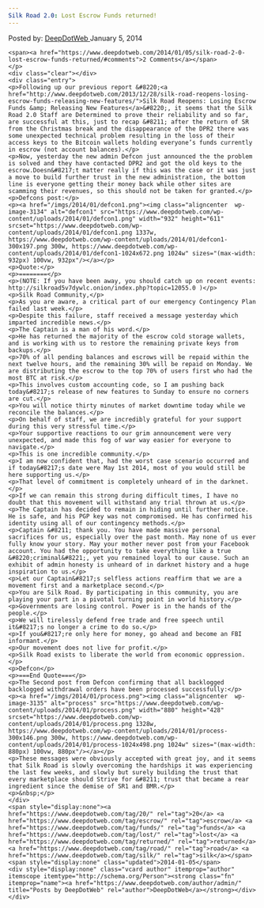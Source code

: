 ```yaml
---
Silk Road 2.0: Lost Escrow Funds returned!
---
```

<article class="post-listing post-3133 post type-post status-publish format-standard has-post-thumbnail hentry category-deepdot-news tag-45 tag-escrow tag-funds tag-lost tag-returned tag-road tag-silk">
    <div class="post-inner">
    <p class="post-meta">
    <span>Posted by: <a href="https://www.deepdotweb.com/author/admin/" title="">DeepDotWeb </a></span>
    <span>January 5, 2014</span>
    
    <span><a href="https://www.deepdotweb.com/2014/01/05/silk-road-2-0-lost-escrow-funds-returned/#comments">2 Comments</a></span>
    </p>
    <div class="clear"></div>
    <div class="entry">
    <p>Following up our previous report &#8220;<a href="http://www.deepdotweb.com/2013/12/28/silk-road-reopens-losing-escrow-funds-releasing-new-features/">Silk Road Reopens: Losing Escrow Funds &amp; Releasing New Features</a>&#8220;, it seems that the Silk Road 2.0 Staff are Determined to prove their reliability and so far, are successful at this, just to recap &#8211; after the return of SR from the Christmas break and the disappearance of the DPR2 there was some unexpected technical problem resulting in the loss of their access keys to the Bitcoin wallets holding everyone’s funds currently in escrow (not account balances).</p>
    <p>Now, yesterday the new admin Defcon just announced the the problem is solved and they have contacted DPR2 and got the old keys to the escrow.Doesn&#8217;t matter really if this was the case or it was just a move to build further trust in the new administration, the bottom line is everyone getting their money back while other sites are scamming their revenues, so this should not be taken for granted.</p>
    <p>Defcons post:</p>
    <p><a href="/imgs/2014/01/defcon1.png"><img class="aligncenter  wp-image-3134" alt="defcon1" src="https://www.deepdotweb.com/wp-content/uploads/2014/01/defcon1.png" width="932" height="611" srcset="https://www.deepdotweb.com/wp-content/uploads/2014/01/defcon1.png 1337w, https://www.deepdotweb.com/wp-content/uploads/2014/01/defcon1-300x197.png 300w, https://www.deepdotweb.com/wp-content/uploads/2014/01/defcon1-1024x672.png 1024w" sizes="(max-width: 932px) 100vw, 932px"/></a></p>
    <p>Quote:</p>
    <p>========</p>
    <p>(NOTE: If you have been away, you should catch up on recent events: http://silkroad5v7dywlc.onion/index.php?topic=12055.0 )</p>
    <p>Silk Road Community,</p>
    <p>As you are aware, a critical part of our emergency Contingency Plan failed last week.</p>
    <p>Despite this failure, staff received a message yesterday which imparted incredible news.</p>
    <p>The Captain is a man of his word.</p>
    <p>He has returned the majority of the escrow cold storage wallets, and is working with us to restore the remaining private keys from backups.</p>
    <p>70% of all pending balances and escrows will be repaid within the next twelve hours, and the remaining 30% will be repaid on Monday. We are distributing the escrow to the top 70% of users first who had the most BTC at risk.</p>
    <p>This involves custom accounting code, so I am pushing back today&#8217;s release of new features to Sunday to ensure no corners are cut.</p>
    <p>You will notice thirty minutes of market downtime today while we reconcile the balances.</p>
    <p>On behalf of staff, we are incredibly grateful for your support during this very stressful time.</p>
    <p>Your supportive reactions to our grim announcement were very unexpected, and made this fog of war way easier for everyone to navigate.</p>
    <p>This is one incredible community.</p>
    <p>I am now confident that, had the worst case scenario occurred and if today&#8217;s date were May 1st 2014, most of you would still be here supporting us.</p>
    <p>That level of commitment is completely unheard of in the darknet.</p>
    <p>If we can remain this strong during difficult times, I have no doubt that this movement will withstand any trial thrown at us.</p>
    <p>The Captain has decided to remain in hiding until further notice. He is safe, and his PGP key was not compromised. He has confirmed his identity using all of our contingency methods.</p>
    <p>Captain &#8211; thank you. You have made massive personal sacrifices for us, especially over the past month. May none of us ever fully know your story. May your mother never post from your Facebook account. You had the opportunity to take everything like a true &#8220;criminal&#8221;, yet you remained loyal to our cause. Such an exhibit of admin honesty is unheard of in darknet history and a huge inspiration to us.</p>
    <p>Let our Captain&#8217;s selfless actions reaffirm that we are a movement first and a marketplace second.</p>
    <p>You are Silk Road. By participating in this community, you are playing your part in a pivotal turning point in world history.</p>
    <p>Governments are losing control. Power is in the hands of the people.</p>
    <p>We will tirelessly defend free trade and free speech until it&#8217;s no longer a crime to do so.</p>
    <p>If you&#8217;re only here for money, go ahead and become an FBI informant.</p>
    <p>Our movement does not live for profit.</p>
    <p>Silk Road exists to liberate the world from economic oppression.</p>
    <p>Defcon</p>
    <p>===End Quote===</p>
    <p>The Second post from Defcon confirming that all backlogged backlogged withdrawal orders have been processed successfully:</p>
    <p><a href="/imgs/2014/01/process.png"><img class="aligncenter  wp-image-3135" alt="process" src="https://www.deepdotweb.com/wp-content/uploads/2014/01/process.png" width="880" height="428" srcset="https://www.deepdotweb.com/wp-content/uploads/2014/01/process.png 1328w, https://www.deepdotweb.com/wp-content/uploads/2014/01/process-300x146.png 300w, https://www.deepdotweb.com/wp-content/uploads/2014/01/process-1024x498.png 1024w" sizes="(max-width: 880px) 100vw, 880px"/></a></p>
    <p>These messages were obviously accepted with great joy, and it seems that Silk Road is slowly overcoming the hardships it was experiencing the last few weeks, and slowly but surely building the trust that every marketplace should Strive for &#8211; trust that became a rear ingredient since the demise of SR1 and BMR.</p>
    <p>&nbsp;</p>
    </div>
    <span style="display:none"><a href="https://www.deepdotweb.com/tag/20/" rel="tag">20</a> <a href="https://www.deepdotweb.com/tag/escrow/" rel="tag">escrow</a> <a href="https://www.deepdotweb.com/tag/funds/" rel="tag">funds</a> <a href="https://www.deepdotweb.com/tag/lost/" rel="tag">lost</a> <a href="https://www.deepdotweb.com/tag/returned/" rel="tag">returned</a> <a href="https://www.deepdotweb.com/tag/road/" rel="tag">road</a> <a href="https://www.deepdotweb.com/tag/silk/" rel="tag">silk</a></span> <span style="display:none" class="updated">2014-01-05</span>
    <div style="display:none" class="vcard author" itemprop="author" itemscope itemtype="http://schema.org/Person"><strong class="fn" itemprop="name"><a href="https://www.deepdotweb.com/author/admin/" title="Posts by DeepDotWeb" rel="author">DeepDotWeb</a></strong></div>
    </div>
</article>


